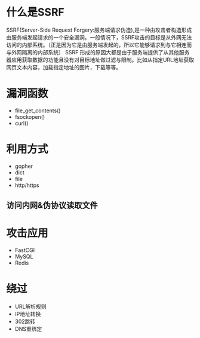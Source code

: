 # 什么是SSRF
SSRF(Server-Side Request Forgery:服务端请求伪造),是一种由攻击者构造形成由服务端发起请求的一个安全漏洞。一般情况下，SSRF攻击的目标是从外网无法访问的内部系统。（正是因为它是由服务端发起的，所以它能够请求到与它相连而与外网隔离的内部系统）
SSRF 形成的原因大都是由于服务端提供了从其他服务器应用获取数据的功能且没有对目标地址做过滤与限制。比如从指定URL地址获取网页文本内容，加载指定地址的图片，下载等等。
# 漏洞函数
- file_get_contents()
- fsockopen()
- curl()
# 利用方式
- gopher
- dict
- file
- http/https
## 访问内网&伪协议读取文件
# 攻击应用
- FastCGI
- MySQL
- Redis
# 绕过
- URL解析规则
- IP地址转换
- 302跳转
- DNS重绑定
